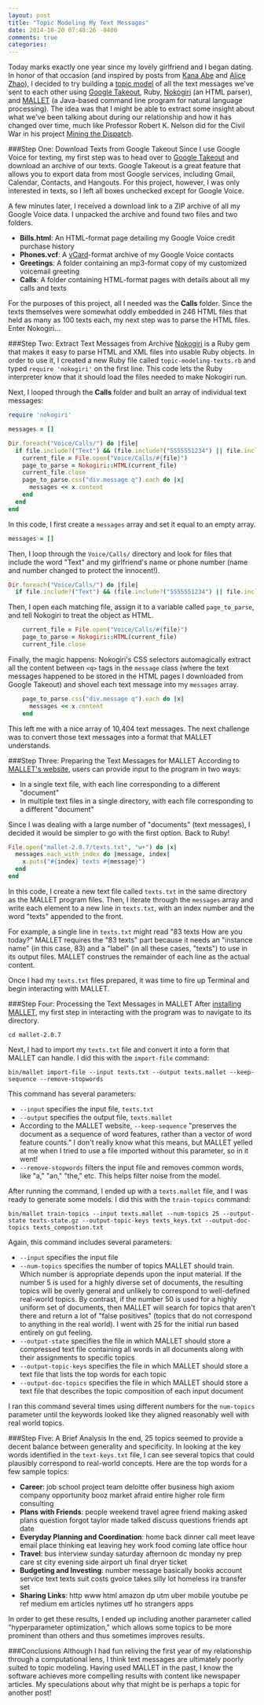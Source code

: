 ```yaml
---
layout: post
title: "Topic Modeling My Text Messages"
date: 2014-10-20 07:48:26 -0400
comments: true
categories:
---
```

Today marks exactly one year since my lovely girlfriend and I began dating. In honor of that occasion (and inspired by posts from [Kana Abe](http://blog.kanaabe.com/blog/2014/10/16/the-nokogiri-saw/) and [Alice Zhao](http://adashofdata.com/2014/10/14/how-text-messages-change-from-dating-to-marriage/)), I decided to try building a [topic model](http://en.wikipedia.org/wiki/Topic_model) of all the text messages we've sent to each other using [Google Takeout](https://www.google.com/settings/takeout), Ruby, [Nokogiri](http://www.nokogiri.org/) (an HTML parser), and [MALLET](http://mallet.cs.umass.edu/) (a Java-based command line program for natural language processing). The idea was that I might be able to extract some insight about what we've been talking about during our relationship and how it has changed over time, much like Professor Robert K. Nelson did for the Civil War in his project [Mining the Dispatch](http://dsl.richmond.edu/dispatch/).<!--more-->

###Step One: Download Texts from Google Takeout
Since I use Google Voice for texting, my first step was to head over to [Google Takeout](https://www.google.com/settings/takeout) and download an archive of our texts. Google Takeout is a great feature that allows you to export data from most Google services, including Gmail, Calendar, Contacts, and Hangouts. For this project, however, I was only interested in texts, so I left all boxes unchecked except for Google Voice.

A few minutes later, I received a download link to a ZIP archive of all my Google Voice data. I unpacked the archive and found two files and two folders.

+ **Bills.html**: An HTML-format page detailing my Google Voice credit purchase history
+ **Phones.vcf**: A [vCard](http://en.wikipedia.org/wiki/VCard)-format archive of my Google Voice contacts
+ **Greetings**: A folder containing an mp3-format copy of my customized voicemail greeting
+ **Calls**: A folder containing HTML-format pages with details about all my calls and texts

For the purposes of this project, all I needed was the **Calls** folder. Since the texts themselves were somewhat oddly embedded in 246 HTML files that held as many as 100 texts each, my next step was to parse the HTML files. Enter Nokogiri...

###Step Two: Extract Text Messages from Archive
[Nokogiri](http://www.nokogiri.org/) is a Ruby gem that makes it easy to parse HTML and XML files into usable Ruby objects. In order to use it, I created a new Ruby file called `topic-modeling-texts.rb` and typed `require 'nokogiri'` on the first line. This code lets the Ruby interpreter know that it should load the files needed to make Nokogiri run.

Next, I looped through the **Calls** folder and built an array of individual text messages:

```ruby
require 'nokogiri'

messages = []

Dir.foreach("Voice/Calls/") do |file|
  if file.include?("Text") && (file.include?("5555551234") || file.include?("Jane Doe"))
    current_file = File.open("Voice/Calls/#{file}")
    page_to_parse = Nokogiri::HTML(current_file)
    current_file.close    
    page_to_parse.css("div.message q").each do |x|
      messages << x.content
    end
  end
end
```
In this code, I first create a `messages` array and set it equal to an empty array.

```ruby
messages = []
```

Then, I loop through the `Voice/Calls/` directory and look for files that include the word "Text" and my girlfriend's name or phone number (name and number changed to protect the innocent!).

```ruby
Dir.foreach("Voice/Calls/") do |file|
  if file.include?("Text") && (file.include?("5555551234") || file.include?("Jane Doe"))
```

Then, I open each matching file, assign it to a variable called `page_to_parse`, and tell Nokogiri to treat the object as HTML.

```ruby
    current_file = File.open("Voice/Calls/#{file}")
    page_to_parse = Nokogiri::HTML(current_file)
    current_file.close    

```
Finally, the magic happens: Nokogiri's CSS selectors automagically extract all the content between `<q>` tags in the `message` class (where the text messages happened to be stored in the HTML pages I downloaded from Google Takeout) and shovel each text message into my `messages` array.

```ruby
    page_to_parse.css("div.message q").each do |x|
      messages << x.content
    end
```
This left me with a nice array of 10,404 text messages. The next challenge was to convert those text messages into a format that MALLET understands.

###Step Three: Preparing the Text Messages for MALLET
According to [MALLET's website](http://mallet.cs.umass.edu/import.php), users can provide input to the program in two ways:

+ In a single text file, with each line corresponding to a different "document"
+ In multiple text files in a single directory, with each file corresponding to a different "document"

Since I was dealing with a large number of "documents" (text messages), I decided it would be simpler to go with the first option. Back to Ruby!

```ruby
File.open("mallet-2.0.7/texts.txt", "w+") do |x|
  messages.each_with_index do |message, index|
    x.puts("#{index} texts #{message}")
  end
end
```
In this code, I create a new text file called `texts.txt` in the same directory as the MALLET program files. Then, I iterate through the `messages` array and write each element to a new line in `texts.txt`, with an index number and the word "texts" appended to the front.

For example, a single line in `texts.txt` might read "83 texts How are you today?" MALLET requires the "83 texts" part because it needs an "instance name" (in this case, 83) and a "label" (in all these cases, "texts") to use in its output files. MALLET construes the remainder of each line as the actual content.

Once I had my `texts.txt` files prepared, it was time to fire up Terminal and begin interacting with MALLET.

###Step Four: Processing the Text Messages in MALLET
After [installing MALLET](http://mallet.cs.umass.edu/download.php), my first step in interacting with the program was to navigate to its directory.

```
cd mallet-2.0.7
```

Next, I had to import my `texts.txt` file and convert it into a form that MALLET can handle. I did this with the `import-file` command:

```
bin/mallet import-file --input texts.txt --output texts.mallet --keep-sequence --remove-stopwords
```
This command has several parameters:

+ `--input` specifies the input file, `texts.txt`
+ `--output` specifies the output file, `texts.mallet`
+ According to the MALLET website, `--keep-sequence` "preserves the document as a sequence of word features, rather than a vector of word feature counts." I don't really know what this means, but MALLET yelled at me when I tried to use a file imported without this parameter, so in it went!
+ `--remove-stopwords` filters the input file and removes common words, like "a," "an," "the," etc. This helps filter noise from the model.

After running the command, I ended up with a `texts.mallet` file, and I was ready to generate some models. I did this with the `train-topics` command:

```
bin/mallet train-topics --input texts.mallet --num-topics 25 --output-state texts-state.gz --output-topic-keys texts_keys.txt --output-doc-topics texts_compostion.txt
```

Again, this command includes several parameters:

+ `--input` specifies the input file
+ `--num-topics` specifies the number of topics MALLET should train. Which number is appropriate depends upon the input material. If the number 5 is used for a highly diverse set of documents, the resulting topics will be overly general and unlikely to correspond to well-defined real-world topics. By contrast, if the number 50 is used for a highly uniform set of documents, then MALLET will search for topics that aren't there and return a lot of "false positives" (topics that do not correspond to anything in the real world). I went with 25 for the initial run based entirely on gut feeling.
+ `--output-state` specifies the file in which MALLET should store a compressed text file containing all words in all documents along with their assignments to specific topics
+ `--output-topic-keys` specifies the file in which MALLET should store a text file that lists the top words for each topic
+ `--output-doc-topics` specifies the file in which MALLET should store a text file that describes the topic composition of each input document

I ran this command several times using different numbers for the `num-topics` parameter until the keywords looked like they aligned reasonably well with real world topics.

###Step Five: A Brief Analysis
In the end, 25 topics seemed to provide a decent balance between generality and specificity. In looking at the key words identified in the `text-keys.txt` file, I can see several topics that could plausibly correspond to real-world concepts. Here are the top words for a few sample topics:

+ **Career**: job school project team deloitte offer business high axiom company opportunity booz market afraid entire higher role firm consulting
+ **Plans with Friends**: people weekend travel agree friend making asked plans question forgot taylor made talked discuss questions friends apt date
+ **Everyday Planning and Coordination**: home back dinner call meet leave email place thinking eat leaving hey work food coming late office hour
+ **Travel**: bus interview sunday saturday afternoon dc monday ny prep care st city evening side airport uh final dryer ticket
+ **Budgeting and Investing**: number message basically books account service text texts suit costs gvoice takes silly lot homeless ira transfer set
+ **Sharing Links**: http www html amazon dp utm uber mobile youtube pe ref medium em articles nytimes utf ho strangers apps

In order to get these results, I ended up including another parameter called "hyperparameter optimization," which allows some topics to be more prominent than others and thus sometimes improves results.

###Conclusions
Although I had fun reliving the first year of my relationship through a computational lens, I think text messages are ultimately poorly suited to topic modeling. Having used MALLET in the past, I know the software achieves more compelling results with content like newspaper articles. My speculations about why that might be is perhaps a topic for another post!